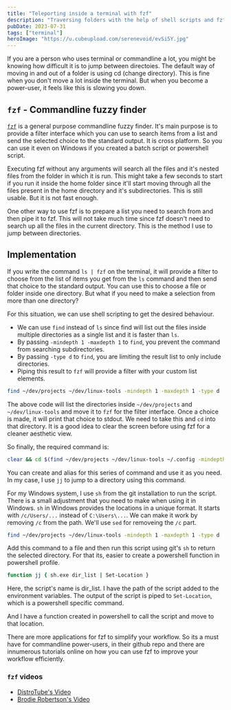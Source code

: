 ```yaml
---
title: "Teleporting inside a terminal with fzf"
description: "Traversing folders with the help of shell scripts and fzf"
pubDate: 2023-07-31
tags: ["terminal"]
heroImage: "https://u.cubeupload.com/serenevoid/evSi5Y.jpg"
---
```

If you are a person who uses terminal or commandline a lot, you might be knowing 
how difficult it is to jump between directoies. The default way of moving in and out 
of a folder is using cd (change directory). This is fine when you don't move a lot inside 
the terminal. But when you become a power-user, it feels like this is slowing you down.

## `fzf` - Commandline fuzzy finder

[`fzf`](https://github.com/junegunn/fzf) is a general purpose commandline fuzzy finder. It's main purpose is to provide 
a filter interface which you can use to search items from a list and send the selected choice 
to the standard output. It is cross platform. So you can use it even on Windows if you created a 
batch script or powershell script.

Executing fzf without any arguments will search all the files and it's nested files from 
the folder in which it is run. This might take a few seconds to start if you run it inside the home folder 
since it'll start moving through all the files present in the home directory and it's subdirectories.
This is still usable. But it is not fast enough.

One other way to use fzf is to prepare a list you need to search from and then pipe it 
to fzf. This will not take much time since fzf doesn't need to search up all the files 
in the current directory. This is the method I use to jump between directories.

## Implementation

If you write the command `ls | fzf` on the terminal, it will provide a filter to choose from 
the list of items you get from the `ls` command and then send that choice to the standard 
output. You can use this to choose a file or folder inside one directory. But what if you need to 
make a selection from more than one directory?

For this situation, we can use shell scripting to get the desired behaviour.
- We can use `find` instead of `ls` since find will list out the files inside multiple 
directories as a single list and it is faster than `ls`.
- By passing `-mindepth 1 -maxdepth 1` to `find`, you prevent the command from searching 
subdirectories.
- By passing `-type d` to `find`, you are limiting the result list to only include 
directories.
- Piping this result to `fzf` will provide a filter with your custom list elements.

```sh
find ~/dev/projects ~/dev/linux-tools -mindepth 1 -maxdepth 1 -type d | fzf
```

The above code will list the directories inside `~/dev/projects` and `~/dev/linux-tools` and move it to 
`fzf` for the filter interface. Once a choice is made, it will print that choice to stdout.
We need to take this and `cd` into that directory. It is a good idea to clear the screen 
before using fzf for a cleaner aesthetic view.

So finally, the required command is:
```sh
clear && cd $(find ~/dev/projects ~/dev/linux-tools ~/.config -mindepth 1 -maxdepth 1 -type d | fzf)
```

You can create and alias for this series of command and use it as you need. In my case, 
I use `jj` to jump to a directory using this command.

For my Windows system, I use `sh` from the git installation to run the script. There is a 
small adjustment that you need to make when using it in Windows. `sh` in Windows provides the locations in 
a unique format. It starts with `/c/Users/...` instead of `C:\Users\...`. We can make it work by 
removing `/c` from the path. We'll use `sed` for removeing the `/c` part.

```sh
find ~/dev/projects ~/dev/linux-tools -mindepth 1 -maxdepth 1 -type d | fzf | sed 's/c\///'
```

Add this command to a file and then run this script using git's `sh` to return the 
selected directory. For that its, easier to create a powershell function in powershell profile.

```sh
function jj { sh.exe dir_list | Set-Location }
```

Here, the script's name is dir_list. I have the path of the script added to the environment variables.
The output of the script is piped to `Set-Location`, which is a powershell specific command.

And I have a function created in powershell to call the script and move to that location.

There are more applications for fzf to simplify your workflow. So its a must have 
for commandline power-users, in their github repo and there are innumerous tutorials online on how 
you can use fzf to improve your workflow efficiently.

### `fzf` videos
- [DistroTube's Video](https://youtu.be/Ab6cWN9ZrXo)
- [Brodie Robertson's Video](https://youtu.be/gDPhsQEcY_c)
